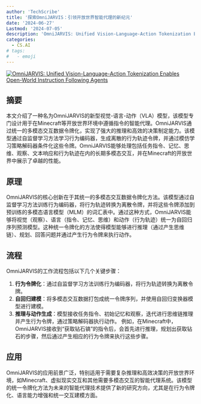 ```yaml
---
author: 'TechScribe'
title: '探索OmniJARVIS：引领开放世界智能代理的新纪元'
date: '2024-06-27'
Lastmod: '2024-07-05'
description: 'OmniJARVIS: Unified Vision-Language-Action Tokenization Enables Open-World Instruction Following Agents'
categories:
  - CS.AI
# tags:
#   - emoji
---
```


[![OmniJARVIS: Unified Vision-Language-Action Tokenization Enables Open-World Instruction Following Agents](https://arxiv-research-1301205113.cos.ap-guangzhou.myqcloud.com/images/2407.00114v1.pdf_0.jpg)](https://arxiv.org/abs/2407.00114v1)

## 摘要

本文介绍了一种名为OmniJARVIS的新型视觉-语言-动作（VLA）模型，该模型专门设计用于在Minecraft等开放世界环境中遵循指令的智能代理。OmniJARVIS通过统一的多模态交互数据令牌化，实现了强大的推理和高效的决策制定能力。该模型通过自监督学习方法学习行为编码器，生成离散的行为轨迹令牌，并通过模仿学习策略解码器条件化这些令牌。OmniJARVIS能够处理包括任务指令、记忆、思维、观察、文本响应和行为轨迹在内的长期多模态交互，并在Minecraft的开放世界中展示了卓越的性能。<!--more-->

## 原理

OmniJARVIS的核心创新在于其统一的多模态交互数据令牌化方法。该模型通过自监督学习方法训练行为编码器，将行为轨迹转换为离散令牌，并将这些令牌添加到预训练的多模态语言模型（MLM）的词汇表中。通过这种方式，OmniJARVIS能够将视觉（观察）、语言（指令、记忆、思维）和动作（行为轨迹）统一为自回归序列预测模型。这种统一令牌化的方法使得模型能够进行推理（通过产生思维链）、规划、回答问题并通过产生行为令牌来执行动作。

## 流程

OmniJARVIS的工作流程包括以下几个关键步骤：
1. **行为令牌化**：通过自监督学习方法训练行为编码器，将行为轨迹转换为离散令牌。
2. **自回归建模**：将多模态交互数据打包成统一令牌序列，并使用自回归变换器模型进行建模。
3. **推理与动作生成**：模型接收任务指令、初始记忆和观察，迭代进行思维链推理并产生行为令牌，通过策略解码器执行动作。
例如，在Minecraft中，OmniJARVIS接收到“获取钻石镐”的指令后，会首先进行推理，规划出获取钻石的步骤，然后通过产生相应的行为令牌来执行这些步骤。

## 应用

OmniJARVIS的应用前景广泛，特别适用于需要复杂推理和高效决策的开放世界环境，如Minecraft、虚拟现实交互和其他需要多模态交互的智能代理系统。该模型的统一令牌化方法为未来的智能代理技术提供了新的研究方向，尤其是在行为令牌化、语言能力增强和统一交互建模方面。